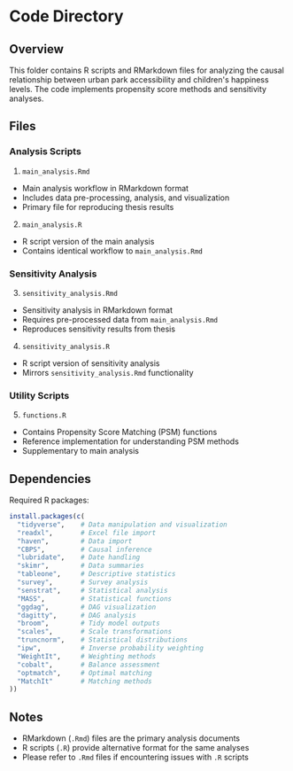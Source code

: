 # Code Directory

## Overview

This folder contains R scripts and RMarkdown files for analyzing the causal relationship between urban park accessibility and children's happiness levels. The code implements propensity score methods and sensitivity analyses.

## Files

### Analysis Scripts

1. `main_analysis.Rmd`
- Main analysis workflow in RMarkdown format
- Includes data pre-processing, analysis, and visualization
- Primary file for reproducing thesis results

2. `main_analysis.R`
- R script version of the main analysis
- Contains identical workflow to `main_analysis.Rmd`

### Sensitivity Analysis

3. `sensitivity_analysis.Rmd`
- Sensitivity analysis in RMarkdown format
- Requires pre-processed data from `main_analysis.Rmd`
- Reproduces sensitivity results from thesis

4. `sensitivity_analysis.R`
- R script version of sensitivity analysis
- Mirrors `sensitivity_analysis.Rmd` functionality

### Utility Scripts

5. `functions.R`
- Contains Propensity Score Matching (PSM) functions
- Reference implementation for understanding PSM methods
- Supplementary to main analysis

## Dependencies

Required R packages:
```r
install.packages(c(
  "tidyverse",    # Data manipulation and visualization
  "readxl",       # Excel file import
  "haven",        # Data import
  "CBPS",         # Causal inference
  "lubridate",    # Date handling
  "skimr",        # Data summaries
  "tableone",     # Descriptive statistics
  "survey",       # Survey analysis
  "senstrat",     # Statistical analysis
  "MASS",         # Statistical functions
  "ggdag",        # DAG visualization
  "dagitty",      # DAG analysis
  "broom",        # Tidy model outputs
  "scales",       # Scale transformations
  "truncnorm",    # Statistical distributions
  "ipw",          # Inverse probability weighting
  "WeightIt",     # Weighting methods
  "cobalt",       # Balance assessment
  "optmatch",     # Optimal matching
  "MatchIt"       # Matching methods
))
```

## Notes

- RMarkdown (`.Rmd`) files are the primary analysis documents
- R scripts (`.R`) provide alternative format for the same analyses
- Please refer to `.Rmd` files if encountering issues with `.R` scripts